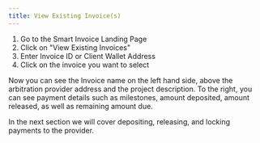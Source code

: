 ```yaml
---
title: View Existing Invoice(s)
---
```


1. Go to the Smart Invoice Landing Page 
2. Click on "View Existing Invoices" 
3. Enter Invoice ID or Client Wallet Address
4. Click on the invoice you want to select



Now you can see the Invoice name on the left hand side, above the arbitration provider address and the project description. To the right, you can see payment details such as milestones, amount deposited, amount released, as well as remaining amount due.

In the next section we will cover depositing, releasing, and locking payments to the provider.

